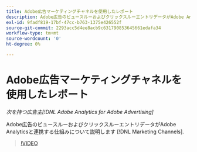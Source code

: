 ```yaml
---
title: Adobe広告マーケティングチャネルを使用したレポート
description: Adobe広告のビュースルーおよびクリックスルーエントリデータがAdobe Analyticsと連携する仕組みについて説明します [!DNL Marketing Channels].
exl-id: 9fadf819-17bf-47cc-b763-1375e426552f
source-git-commit: 2293acc5d4ee8acb9c631790853645661edafa34
workflow-type: tm+mt
source-wordcount: '0'
ht-degree: 0%

---
```


# Adobe広告マーケティングチャネルを使用したレポート

*次を持つ広告主[!DNL Adobe Analytics for Adobe Advertising]*

Adobe広告のビュースルーおよびクリックスルーエントリデータがAdobe Analyticsと連携する仕組みについて説明します [!DNL Marketing Channels].

>[!VIDEO](https://video.tv.adobe.com/v/33502)
